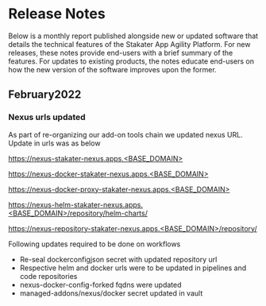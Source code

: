 # Release Notes

Below is a monthly report published alongside new or updated software that details the technical features of the Stakater App Agility Platform. For new releases, these notes provide end-users with a brief summary of the features. For updates to existing products, the notes educate end-users on how the new version of the software improves upon the former.

## February2022

### Nexus urls updated

As part of re-organizing our add-on tools chain we updated nexus URL. Update in urls was as below

https://nexus-stakater-nexus.apps.<BASE_DOMAIN>

https://nexus-docker-stakater-nexus.apps.<BASE_DOMAIN>

https://nexus-docker-proxy-stakater-nexus.apps.<BASE_DOMAIN>

https://nexus-helm-stakater-nexus.apps.<BASE_DOMAIN>/repository/helm-charts/

https://nexus-repository-stakater-nexus.apps.<BASE_DOMAIN>/repository/

Following updates required to be done on workflows

- Re-seal dockerconfigjson secret with updated repository url
- Respective helm and docker urls were to be updated in pipelines and code repositories
- nexus-docker-config-forked fqdns were updated
- managed-addons/nexus/docker secret updated in vault